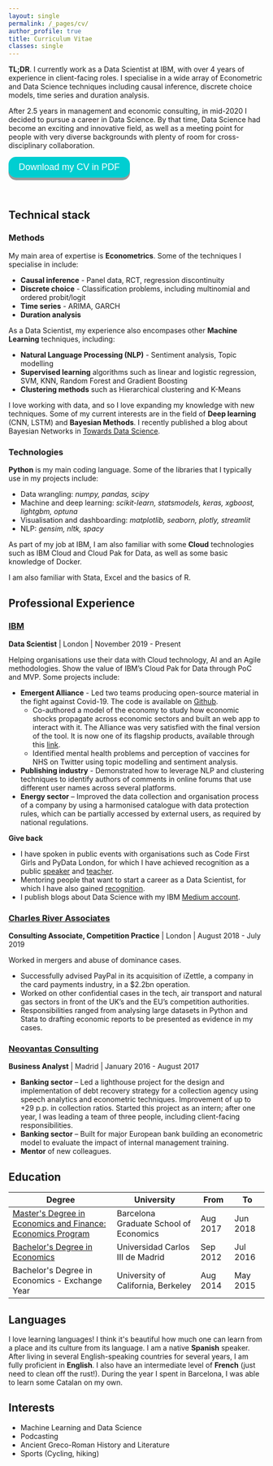```yaml
---
layout: single
permalink: /_pages/cv/
author_profile: true
title: Curriculum Vitae
classes: single
---
```


**TL;DR**. I currently work as a Data Scientist at IBM, with over 4 years of experience in client-facing roles. I specialise in a wide array of Econometric and Data Science techniques including causal inference, discrete choice models, time series and duration analysis. 

After 2.5 years in management and economic consulting, in mid-2020 I decided to pursue a career in Data Science. By that time, Data Science had become an exciting and innovative field, as well as a meeting point for people with very diverse backgrounds with plenty of room for cross-disciplinary collaboration.   

<style>
.button {
  display: inline-block;
  padding: 10px 20px;
  font-size: 18px;
  cursor: pointer;
  text-align: center;
  text-decoration: none;
  outline: none;
  color: #fff;
  background-color: #00CED1;
  border: none;
  border-radius: 15px;
  box-shadow: 0 5px #999;
}

.button:hover {background-color: #00CED1} 

.button:active {
  background-color: #00CED1;
  /* box-shadow: 0 5px #666; */
  transform: translateY(4px);
}
</style>

<button class="button" onclick="location.href='https://alvarocorrales.github.io/assets/images/ACC_CV_042021.pdf'" type="button">Download my CV in PDF</button>

<br>

## Technical stack
### Methods
My main area of expertise is **Econometrics**. Some of the techniques I specialise in include:
- **Causal inference** - Panel data, RCT, regression discontinuity
- **Discrete choice** - Classification problems, including multinomial and ordered probit/logit
- **Time series** - ARIMA, GARCH
- **Duration analysis**

As a Data Scientist, my experience also encompases other **Machine Learning** techniques, including:
- **Natural Language Processing (NLP)** - Sentiment analysis, Topic modelling
- **Supervised learning** algorithms such as linear and logistic regression, SVM, KNN, Random Forest and Gradient Boosting
- **Clustering methods** such as Hierarchical clustering and K-Means

I love working with data, and so I love expanding my knowledge with new techniques. Some of my current interests are in the field of **Deep learning** (CNN, LSTM) and **Bayesian Methods**. I recently published a blog about Bayesian Networks in [Towards Data Science](https://towardsdatascience.com/applying-bayesian-networks-to-covid-19-diagnosis-73b06c3418d8).

### Technologies
**Python** is my main coding language. Some of the libraries that I typically use in my projects include:
- Data wrangling: *numpy, pandas, scipy*
- Machine and deep learning: *scikit-learn, statsmodels, keras, xgboost, lightgbm, optuna*
- Visualisation and dashboarding: *matplotlib, seaborn, plotly, streamlit*
- NLP: *gensim, nltk, spacy*

As part of my job at IBM, I am also familiar with some **Cloud** technologies such as IBM Cloud and Cloud Pak for Data, as well as some basic knowledge of Docker. 

I am also familiar with Stata, Excel and the basics of R. 

## Professional Experience
### [IBM](https://www.ibm.com/uk-en/garage)
**Data Scientist** | London | November 2019 - Present

Helping organisations use their data with Cloud technology, AI and an Agile methodologies. Show the value of IBM’s Cloud Pak for Data through PoC and MVP. Some projects include:

- **Emergent Alliance** -  Led two teams producing open-source material in the fight against Covid-19. The code is available on [Github](https://github.com/emergent-analytics/workstreams).
  - Co-authored a model of the economy to study how economic shocks propagate across economic sectors and built an web app to interact with it. The Alliance was very satisfied with the final version of the tool. It is now one of its flagship products, available through this [link](https://emergentalliance.org/products-and-services/economic-engine/). 
  - Identified mental health problems and perception of vaccines for NHS on Twitter using topic modelling and sentiment analysis.
- **Publishing industry** - Demonstrated how to leverage NLP and clustering techniques to identify authors of comments in online forums that use different user names across several platforms. 
- **Energy sector** – Improved the data collection and organisation process of a company by using a harmonised catalogue with data protection rules, which can be partially accessed by external users, as required by national regulations.

**Give back**
- I have spoken in public events with organisations such as Code First Girls and PyData London, for which I have achieved recognition as a public [speaker](https://www.youracclaim.com/badges/f94d74c3-e287-4a33-947e-1982c5ee4432/public_url) and [teacher](https://www.youracclaim.com/badges/dd074e83-1583-4f46-bc08-bfef41fe8d3d/public_url).
- Mentoring people that want to start a career as a Data Scientist, for which I have also gained [recognition](https://www.youracclaim.com/badges/e48a1e85-043a-4d69-84f7-372072a03248/public_url).
- I publish blogs about Data Science with my IBM [Medium account](https://medium.com/@alvaro.corrales.cano).

### [Charles River Associates](https://ecp.crai.com/) 
**Consulting Associate, Competition Practice** | London | August 2018 - July 2019 

Worked in mergers and abuse of dominance cases.
- Successfully advised PayPal in its acquisition of iZettle, a company in the card payments industry, in a $2.2bn operation.
- Worked on other confidential cases in the tech, air transport and natural gas sectors in front of the UK’s and the EU’s competition authorities. 
- Responsibilities ranged from analysing large datasets in Python and Stata to drafting economic reports to be presented as evidence in my cases.

### [Neovantas Consulting](https://www.neovantas.com/en/home/)
**Business Analyst** | Madrid | January 2016 - August 2017 

- **Banking sector** – Led a lighthouse project for the design and implementation of debt recovery strategy for a collection agency using speech analytics and econometric techniques. Improvement of up to +29 p.p. in collection ratios. Started this project as an intern; after one year, I was leading a team of three people, including client-facing responsibilities. 
- **Banking sector** – Built for major European bank building an econometric model to evaluate the impact of internal management training.
- **Mentor** of new colleagues.


## Education

| Degree | University | From | To |
| --- | --- | --- | --- |
| [Master's Degree in Economics and Finance: Economics Program](https://barcelonagse.eu/study/masters-programs/economics) | Barcelona Graduate School of Economics | Aug 2017 | Jun 2018 |
| [Bachelor's Degree in Economics](https://www.uc3m.es/bachelor-degree/economy) | Universidad Carlos III de Madrid | Sep 2012 | Jul 2016 |
| Bachelor's Degree in Economics - Exchange Year | University of California, Berkeley | Aug 2014 | May 2015 |


## Languages
I love learning languages! I think it's beautiful how much one can learn from a place and its culture from its language. I am a native **Spanish** speaker. After living in several English-speaking countries for several years, I am fully proficient in **English**. I also have an intermediate level of **French** (just need to clean off the rust!). During the year I spent in Barcelona, I was able to learn some Catalan on my own.


## Interests
- Machine Learning and Data Science
- Podcasting
- Ancient Greco-Roman History and Literature
- Sports (Cycling, hiking)

